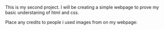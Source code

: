 This is my second project. I will be creating a simple webpage to prove my basic understaning of html and css.

Place any credits to people i used images from on my webpage:
